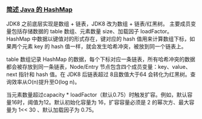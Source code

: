 ### [简述 Java 的 HashMap](https://javabetter.cn/interview/java-basic-baguwen.html#%E7%AE%80%E8%BF%B0-java-%E7%9A%84-hashmap)

JDK8 之前底层实现是数组 + 链表，JDK8 改为数组 + 链表/红黑树。
主要成员变量包括存储数据的 table 数组、元素数量 size、加载因子 loadFactor。
HashMap 中数据以键值对的形式存在，键对应的 hash 值用来计算数组下标，如果两个元素 key 的 hash 值一样，就会发生哈希冲突，被放到同一个链表上。

table 数组记录 HashMap 的数据，每个下标对应一条链表，所有哈希冲突的数据都会被存放到同一条链表，Node/Entry 节点包含四个成员变量：key、value、next 指针和 hash 值。在 JDK8 后链表超过 8且数值大于64 会转化为红黑树。查询效率从O(n)提升至O(log n)。

当元素数量超过capacity * loadFactor（默认0.75）时触发扩容。例如，默认容量16时，阈值为12。默认初始化容量为 16，扩容容量必须是 2 的幂次方、最大容量为 1<< 30 、默认加载因子为 0.75。


